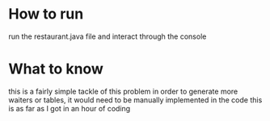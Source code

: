 # How to run
run the restaurant.java file and interact through the console

# What to know
this is a fairly simple tackle of this problem
in order to generate more waiters or tables, it would need to be manually implemented in the code
this is as far as I got in an hour of coding 